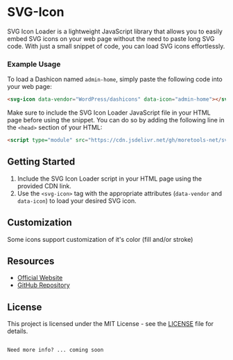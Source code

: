 SVG-Icon
========

SVG Icon Loader is a lightweight JavaScript library that allows you to easily embed SVG icons on your web page without the need to  paste long SVG code. With just a small snippet of code, you can load SVG icons effortlessly.

### Example Usage

To load a Dashicon named `admin-home`, simply paste the following code into your web page:

```html
<svg-icon data-vendor="WordPress/dashicons" data-icon="admin-home"></svg-icon>
```

Make sure to include the SVG Icon Loader JavaScript file in your HTML page before using the snippet. You can do so by adding the following line in the `<head>` section of your HTML:

```html
<script type="module" src="https://cdn.jsdelivr.net/gh/moretools-net/svg-icon/src/svg-icon.min.js"></script>
```

## Getting Started

1. Include the SVG Icon Loader script in your HTML page using the provided CDN link.
2. Use the `<svg-icon>` tag with the appropriate attributes (`data-vendor` and `data-icon`) to load your desired SVG icon.


## Customization 

Some icons support customization of it's color (fill and/or stroke)

## Resources

- [Official Website](https://svg-icon.moretools.net)
- [GitHub Repository](https://github.com/moretools-net/svg-icon)

## License

This project is licensed under the MIT License - see the [LICENSE](LICENSE) file for details.
```

Need more info? ... coming soon